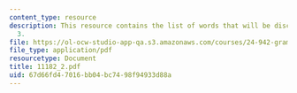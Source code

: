 ```yaml
---
content_type: resource
description: This resource contains the list of words that will be discussed in day
  3.
file: https://ol-ocw-studio-app-qa.s3.amazonaws.com/courses/24-942-grammar-of-a-less-familiar-language-spring-2003/67d66fd47016bb04bc7498f94933d88a_11182_2.pdf
file_type: application/pdf
resourcetype: Document
title: 11182_2.pdf
uid: 67d66fd4-7016-bb04-bc74-98f94933d88a
---
```

